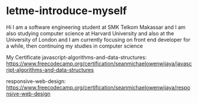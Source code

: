 # letme-introduce-myself
Hi I am a software engineering student at SMK Telkom Makassar and I am also studying computer science at Harvard University and also at the University of London and I am currently focusing on front end developer for a while, then continuing my studies in computer science


My Certificate
javascript-algorithms-and-data-structures:
https://www.freecodecamp.org/certification/seanmichaelowenwijaya/javascript-algorithms-and-data-structures

responsive-web-design:
https://www.freecodecamp.org/certification/seanmichaelowenwijaya/responsive-web-design
